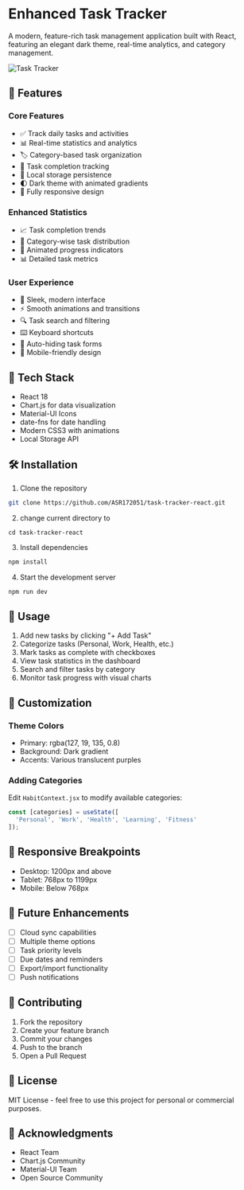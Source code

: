 # Enhanced Task Tracker

A modern, feature-rich task management application built with React, featuring an elegant dark theme, real-time analytics, and category management.

![Task Tracker](screenshot.png)

## 🌟 Features

### Core Features
- ✅ Track daily tasks and activities
- 📊 Real-time statistics and analytics
- 🏷️ Category-based task organization
- 🎯 Task completion tracking
- 💾 Local storage persistence
- 🌓 Dark theme with animated gradients
- 📱 Fully responsive design

### Enhanced Statistics
- 📈 Task completion trends
- 🎯 Category-wise task distribution
- 💫 Animated progress indicators
- 📊 Detailed task metrics

### User Experience
- 🎨 Sleek, modern interface
- ⚡ Smooth animations and transitions
- 🔍 Task search and filtering
- ⌨️ Keyboard shortcuts
- 🎯 Auto-hiding task forms
- 📱 Mobile-friendly design

## 🚀 Tech Stack

- React 18
- Chart.js for data visualization
- Material-UI Icons
- date-fns for date handling
- Modern CSS3 with animations
- Local Storage API

## 🛠️ Installation

1. Clone the repository
```bash
git clone https://github.com/ASR172051/task-tracker-react.git
```
2. change current directory to 
```
cd task-tracker-react
```
3. Install dependencies
```bash
npm install
```

4. Start the development server
```bash
npm run dev
```

## 📝 Usage

1. Add new tasks by clicking "+ Add Task"
2. Categorize tasks (Personal, Work, Health, etc.)
3. Mark tasks as complete with checkboxes
4. View task statistics in the dashboard
5. Search and filter tasks by category
6. Monitor task progress with visual charts

## 🎨 Customization

### Theme Colors
- Primary: rgba(127, 19, 135, 0.8)
- Background: Dark gradient
- Accents: Various translucent purples

### Adding Categories
Edit `HabitContext.jsx` to modify available categories:
```jsx
const [categories] = useState([
  'Personal', 'Work', 'Health', 'Learning', 'Fitness'
]);
```

## 📱 Responsive Breakpoints

- Desktop: 1200px and above
- Tablet: 768px to 1199px
- Mobile: Below 768px

## 🔮 Future Enhancements

- [ ] Cloud sync capabilities
- [ ] Multiple theme options
- [ ] Task priority levels
- [ ] Due dates and reminders
- [ ] Export/import functionality
- [ ] Push notifications

## 🤝 Contributing

1. Fork the repository
2. Create your feature branch
3. Commit your changes
4. Push to the branch
5. Open a Pull Request

## 📄 License

MIT License - feel free to use this project for personal or commercial purposes.

## 🙏 Acknowledgments

- React Team
- Chart.js Community
- Material-UI Team
- Open Source Community
